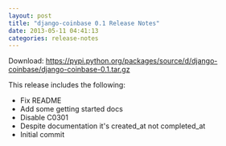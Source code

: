 ```yaml
---
layout: post
title: "django-coinbase 0.1 Release Notes"
date: 2013-05-11 04:41:13
categories: release-notes
---
```


Download: <https://pypi.python.org/packages/source/d/django-coinbase/django-coinbase-0.1.tar.gz>

This release includes the following:

* Fix README
* Add some getting started docs
* Disable C0301
* Despite documentation it's created_at not completed_at
* Initial commit
